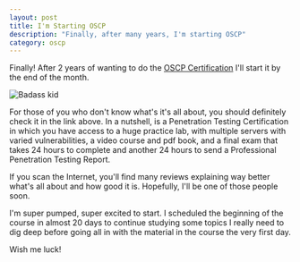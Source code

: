```yaml
---
layout: post
title: I'm Starting OSCP
description: "Finally, after many years, I'm starting OSCP"
category: oscp
---
```


Finally! After 2 years of wanting to do the [OSCP Certification](https://www.offensive-security.com/information-security-certifications/oscp-offensive-security-certified-professional/) I'll start it by the end of the month.

![Badass kid]({{site.baseurl}}/images/posts/starting-oscp/kid.jpg)

For those of you who don't know what's it's all about, you should definitely check it in the link above. In a nutshell, is a Penetration Testing Certification in which you have access to a huge practice lab, with multiple servers with varied vulnerabilities, a video course and pdf book, and a final exam that takes 24 hours to complete and another 24 hours to send a Professional Penetration Testing Report.

If you scan the Internet, you'll find many reviews explaining way better what's all about and how good it is. Hopefully, I'll be one of those people soon.

I'm super pumped, super excited to start. I scheduled the beginning of the course in almost 20 days to continue studying some topics I really need to dig deep before going all in with the material in the course the very first day.

Wish me luck!

